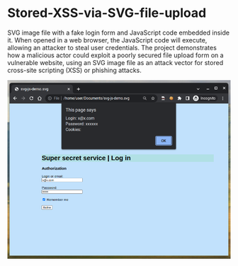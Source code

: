# Stored-XSS-via-SVG-file-upload
SVG image file with a fake login form and JavaScript code embedded inside it. When opened in a web browser, the JavaScript code will execute, allowing an attacker to steal user credentials. The project demonstrates how a malicious actor could exploit a poorly secured file upload form on a vulnerable website, using an SVG image file as an attack vector for stored cross-site scripting (XSS) or phishing attacks.

![Stored-XSS-via-SVG-file-upload](screenshot-demo.png)
